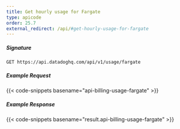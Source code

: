 ```yaml
---
title: Get hourly usage for Fargate
type: apicode
order: 25.7
external_redirect: /api/#get-hourly-usage-for-fargate
---
```


##### Signature
`GET https://api.datadoghq.com/api/v1/usage/fargate`
##### Example Request
{{< code-snippets basename="api-billing-usage-fargate" >}}
##### Example Response
{{< code-snippets basename="result.api-billing-usage-fargate" >}}

